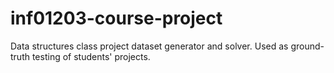 # inf01203-course-project
Data structures class project dataset generator and solver. Used as ground-truth testing of students' projects.
